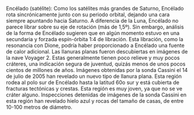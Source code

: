 Encélado (satélite): Como los satélites más grandes de Saturno, Encélado rota sincrónicamente junto con su periodo orbital, dejando una cara siempre apuntando hacia Saturno. A diferencia de la Luna, Encélado no parece librar sobre su eje de rotación (más de 1,5º). Sin embargo, análisis de la forma de Encélado sugieren que en algún momento estuvo en una secundaria y forzada espín-órbita 1:4 de libración. Esta libración, como la resonancia con Dione, podría haber proporcionado a Encélado una fuente de calor adicional. Las llanuras planas fueron descubiertas en imágenes de la nave Voyager 2. Estas generalmente tienen poco relieve y muy pocos cráteres, una indicación segura de juventud, quizás menos de unos pocos cientos de millones de años. Imágenes obtenidas por la sonda Cassini el 14 de julio de 2005 han revelado un nuevo tipo de llanura plana. Esta región rodea al polo sur de Encélado hasta la latitud 60o sur y está cubierta de fracturas tectónicas y crestas. Esta región es muy joven, ya que no se ve cráter alguno. Inspecciones detenidas de imágenes de la sonda Cassini en esta región han revelado hielo azul y rocas del tamaño de casas, de entre 10-100 metros de diámetro.
